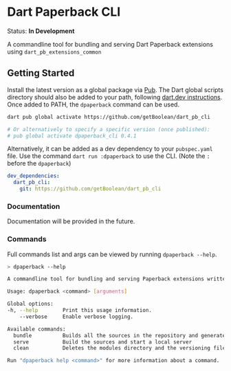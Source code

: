 # Dart Paperback CLI

Status: **In Development**

A commandline tool for bundling and serving Dart Paperback extensions
using `dart_pb_extensions_common`

## Getting Started

Install the latest version as a global package via [Pub](https://pub.dev/).
The Dart global scripts directory should also be added to your path, following
[dart.dev instructions](https://dart.dev/tools/pub/cmd/pub-global#running-a-script-from-your-path).
Once added to PATH, the `dpaperback` command can be used.

```bash
dart pub global activate https://github.com/getBoolean/dart_pb_cli

# Or alternatively to specify a specific version (once published):
# pub global activate dpaperback_cli 0.4.1
```

Alternatively, it can be added as a dev dependency to your `pubspec.yaml` file. Use the command `dart run :dpaperback` to use the CLI. (Note the `:` before the `dpaperback`)

```yaml
dev_dependencies:
  dart_pb_cli:
    git: https://github.com/getBoolean/dart_pb_cli
```

### Documentation

Documentation will be provided in the future.

### Commands

Full commands list and args can be viewed by running `dpaperback --help`.

```bash
> dpaperback --help

A commandline tool for bundling and serving Paperback extensions written in Dart

Usage: dpaperback <command> [arguments]

Global options:
-h, --help        Print this usage information.
    --verbose     Enable verbose logging.

Available commands:
  bundle          Builds all the sources in the repository and generates a versioning file
  serve           Build the sources and start a local server
  clean           Deletes the modules directory and the versioning file

Run "dpaperback help <command>" for more information about a command.
```
